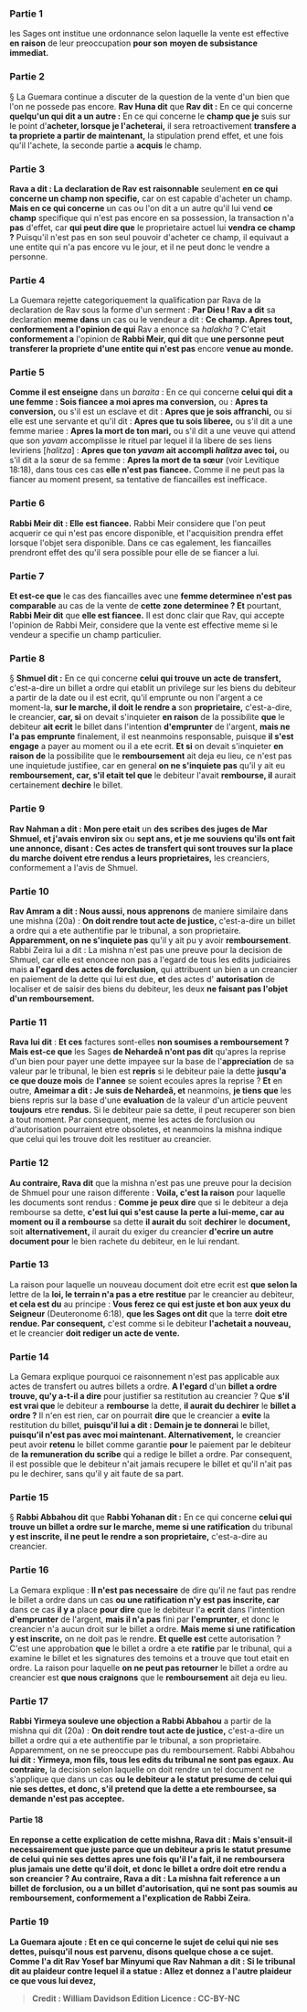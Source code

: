 
### Partie 1
les Sages ont institue une ordonnance selon laquelle la vente est effective <b>en raison</b> de leur preoccupation <b>pour son</b> <b>moyen de subsistance immediat.</b>

### Partie 2
§ La Guemara continue a discuter de la question de la vente d'un bien que l'on ne possede pas encore. <b>Rav Huna dit</b> que <b>Rav dit :</b> En ce qui concerne <b>quelqu'un qui dit a un autre :</b> En ce qui concerne le <b>champ que je</b> suis sur le point d'<b>acheter, lorsque je l'acheterai,</b> il sera retroactivement <b>transfere a ta propriete a partir de maintenant,</b> la stipulation prend effet, et une fois qu'il l'achete, la seconde partie a <b>acquis</b> le champ.

### Partie 3
<b>Rava a dit : La declaration de Rav est raisonnable</b> seulement <b>en ce qui concerne un champ non specifie,</b> car on est capable d'acheter un champ. <b>Mais en ce qui concerne</b> un cas ou l'on dit a un autre qu'il lui vend <b>ce</b> <b>champ</b> specifique qui n'est pas encore en sa possession, la transaction n'a <b>pas</b> d'effet, car <b>qui peut dire que</b> le proprietaire actuel lui <b>vendra ce champ ?</b> Puisqu'il n'est pas en son seul pouvoir d'acheter ce champ, il equivaut a une entite qui n'a pas encore vu le jour, et il ne peut donc le vendre a personne.

### Partie 4
La Guemara rejette categoriquement la qualification par Rava de la declaration de Rav sous la forme d'un serment : <b>Par Dieu ! Rav a dit</b> sa declaration <b>meme dans</b> un cas ou le vendeur a dit : <b>Ce champ. Apres tout, conformement a l'opinion de qui</b> Rav a enonce sa <i>halakha</i> ? </b> C'etait <b>conformement a</b> l'opinion de <b>Rabbi Meir, qui dit</b> que <b>une personne peut transferer la propriete d'une entite qui n'est pas</b> encore <b>venue au monde.</b>

### Partie 5
<b>Comme il est enseigne</b> dans un <i>baraita</i> : En ce qui concerne <b>celui qui dit a une femme : Sois fiancee a moi apres ma conversion,</b> ou : <b>Apres ta conversion,</b> ou s'il est un esclave et dit : <b>Apres que je sois affranchi,</b> ou si elle est une servante et qu'il dit : <b>Apres que tu sois liberee,</b> ou s'il dit a une femme mariee : <b>Apres la mort de ton mari,</b> ou s'il dit a une veuve qui attend que son <i>yavam</i> accomplisse le rituel par lequel il la libere de ses liens leviriens [<i>halitza</i>] : <b>Apres que ton <i>yavam</i> ait accompli <i>halitza</i> avec toi,</b> ou s'il dit a la sœur de sa femme : <b>Apres la mort de ta sœur</b> (voir Levitique 18:18), dans tous ces cas <b>elle n'est pas fiancee.</b> Comme il ne peut pas la fiancer au moment present, sa tentative de fiancailles est inefficace.

### Partie 6
<b>Rabbi Meir dit : Elle est fiancee.</b> Rabbi Meir considere que l'on peut acquerir ce qui n'est pas encore disponible, et l'acquisition prendra effet lorsque l'objet sera disponible. Dans ce cas egalement, les fiancailles prendront effet des qu'il sera possible pour elle de se fiancer a lui.

### Partie 7
<b>Et est-ce que</b> le cas des fiancailles avec une <b>femme determinee n'est pas comparable</b> au cas de la vente de <b>cette</b> <b>zone determinee ? Et</b> pourtant, <b>Rabbi Meir dit</b> que <b>elle est fiancee.</b> Il est donc clair que Rav, qui accepte l'opinion de Rabbi Meir, considere que la vente est effective meme si le vendeur a specifie un champ particulier.

### Partie 8
§ <b>Shmuel dit :</b> En ce qui concerne <b>celui qui trouve un acte de transfert,</b> c'est-a-dire un billet a ordre qui etablit un privilege sur les biens du debiteur a partir de la date ou il est ecrit, qu'il emprunte ou non l'argent a ce moment-la, <b>sur le marche, il doit le rendre a</b> son <b>proprietaire,</b> c'est-a-dire, le creancier, <b>car, si</b> on devait s'inquieter <b>en raison</b> de la possibilite <b>que</b> le debiteur <b>ait ecrit</b> le billet dans l'intention <b>d'emprunter</b> de l'argent, <b>mais ne l'a pas emprunte</b> finalement, il est neanmoins responsable, puisque <b>il s'est engage</b> a payer au moment ou il a ete ecrit. <b>Et si</b> on devait s'inquieter <b>en raison de</b> la possibilite que le <b>remboursement</b> ait deja eu lieu, ce n'est pas une inquietude justifiee, car en general <b>on ne s'inquiete pas</b> qu'il y ait eu <b>remboursement, car, s'il etait tel que</b> le debiteur l'avait <b>rembourse, il</b> aurait certainement <b>dechire</b> le billet.

### Partie 9
<b>Rav Nahman a dit : Mon pere etait</b> un <b>des scribes des juges de Mar Shmuel, et j'avais environ six</b> ou <b>sept ans, et je me souviens qu'ils ont fait une annonce, disant : Ces actes de transfert qui sont trouves sur la place du marche doivent etre rendus a leurs proprietaires,</b> les creanciers, conformement a l'avis de Shmuel.

### Partie 10
<b>Rav Amram a dit : Nous aussi, nous apprenons</b> de maniere similaire dans une mishna (20a) : <b>On doit rendre tout acte de justice,</b> c'est-a-dire un billet a ordre qui a ete authentifie par le tribunal, a son proprietaire. <b>Apparemment, on ne s'inquiete pas</b> qu'il y ait pu y avoir <b>remboursement</b>. Rabbi Zeira lui a dit : La mishna</b> n'est pas une preuve pour la decision de Shmuel, car elle est enoncee non pas a l'egard de tous les edits judiciaires mais <b>a l'egard des actes de forclusion,</b> qui attribuent un bien a un creancier en paiement de la dette qui lui est due, <b>et</b> des actes d' <b>autorisation</b> de localiser et de saisir des biens du debiteur, les deux <b>ne faisant pas l'objet d'un remboursement.</b>

### Partie 11
<b>Rava lui dit</b> : <b>Et ces</b> factures sont-elles <b>non soumises a remboursement ? Mais est-ce que</b> les Sages <b>de Nehardeâ n'ont pas dit</b> qu'apres la reprise d'un bien pour payer une dette impayee sur la base de l'<b>appreciation</b> de sa valeur par le tribunal, le bien est <b>repris</b> si le debiteur paie la dette <b>jusqu'a ce que douze mois</b> de <b>l'annee</b> se soient ecoules apres la reprise ? <b>Et</b> en outre, <b>Ameimar a dit : Je suis de Nehardeâ, et</b> neanmoins, <b>je tiens que</b> les biens repris sur la base d'une <b>evaluation</b> de la valeur d'un article peuvent <b>toujours</b> etre <b>rendus.</b> Si le debiteur paie sa dette, il peut recuperer son bien a tout moment. Par consequent, meme les actes de forclusion ou d'autorisation pourraient etre obsoletes, et neanmoins la mishna indique que celui qui les trouve doit les restituer au creancier.

### Partie 12
<b>Au contraire, Rava dit</b> que la mishna n'est pas une preuve pour la decision de Shmuel pour une raison differente : <b>Voila, c'est la raison</b> pour laquelle les documents sont rendus : <b>Comme je peux dire</b> que si le debiteur a deja rembourse sa dette, <b>c'est lui qui s'est cause la perte a lui-meme, car au moment ou il a rembourse</b> sa dette <b>il aurait du</b> soit <b>dechirer</b> le <b>document,</b> soit <b>alternativement,</b> il aurait du exiger du creancier <b>d'ecrire un autre document pour</b> le bien rachete du debiteur, en le lui rendant.

### Partie 13
La raison pour laquelle un nouveau document doit etre ecrit est <b>que selon la</b> lettre de la <b>loi, le terrain n'a pas a etre restitue</b> par le creancier au debiteur, <b>et cela est du</b> au principe : <b>Vous ferez ce qui est juste et bon aux yeux du Seigneur</b> (Deuteronome 6:18), <b>que les Sages ont dit</b> que la terre <b>doit etre rendue. Par consequent,</b> c'est comme si le debiteur <b>l'achetait a nouveau,</b> et le creancier <b>doit rediger un acte de vente.</b>

### Partie 14
La Gemara explique pourquoi ce raisonnement n'est pas applicable aux actes de transfert ou autres billets a ordre. <b>A l'egard</b> d'un <b>billet a ordre trouve, qu'y a-t-il a dire</b> pour justifier sa restitution au creancier ? Que <b>s'il est vrai que</b> le debiteur a <b>rembourse</b> la dette, <b>il aurait du dechirer</b> le <b>billet a ordre ?</b> Il n'en est rien, car on pourrait <b>dire</b> que le creancier a <b>evite</b> la restitution du billet, <b>puisqu'il lui a dit : Demain je te donnerai</b> le billet, <b>puisqu'il n'est pas avec moi maintenant. Alternativement,</b> le creancier peut avoir <b>retenu</b> le billet comme garantie <b>pour</b> le paiement par le debiteur de <b>la remuneration du scribe</b> qui a redige le billet a ordre. Par consequent, il est possible que le debiteur n'ait jamais recupere le billet et qu'il n'ait pas pu le dechirer, sans qu'il y ait faute de sa part.

### Partie 15
§ <b>Rabbi Abbahou dit</b> que <b>Rabbi Yohanan dit :</b> En ce qui concerne <b>celui qui trouve un billet a ordre sur le marche, meme si une ratification</b> du tribunal <b>y est inscrite, il ne peut le rendre a son proprietaire,</b> c'est-a-dire au creancier.

### Partie 16
La Gemara explique : <b>Il n'est pas necessaire</b> de dire qu'il ne faut pas rendre le billet a ordre dans un cas <b>ou une ratification n'y est pas inscrite, car</b> dans ce cas <b>il y a</b> place <b>pour dire</b> que le debiteur l'a <b>ecrit</b> dans l'intention <b>d'emprunter</b> de l'argent, <b>mais il n'a pas</b> fini par <b>l'emprunter</b>, et donc le creancier n'a aucun droit sur le billet a ordre. <b>Mais meme si une ratification y est inscrite,</b> on ne doit pas le rendre. <b>Et quelle est</b> cette autorisation ? C'est une approbation <b>que</b> le billet a ordre a ete <b>ratifie</b> par le tribunal, qui a examine le billet et les signatures des temoins et a trouve que tout etait en ordre. La raison pour laquelle <b>on ne peut pas retourner</b> le billet a ordre au creancier est <b>que nous craignons</b> que le <b>remboursement</b> ait deja eu lieu.

### Partie 17
<b>Rabbi Yirmeya souleve une objection a Rabbi Abbahou</b> a partir de la mishna qui dit (20a) : <b>On doit rendre tout acte de justice,</b> c'est-a-dire un billet a ordre qui a ete authentifie par le tribunal, a son proprietaire. Apparemment, on ne se preoccupe pas du remboursement. Rabbi Abbahou <b>lui dit : Yirmeya, mon fils, tous les edits du tribunal ne sont pas egaux. Au contraire,</b> la decision selon laquelle on doit rendre un tel document ne s'applique que dans un cas <b>ou le debiteur <b>a le statut presume de celui qui nie</b> ses dettes, et donc, s'il pretend que la dette a ete remboursee, sa demande n'est pas acceptee.

#### Partie 18
En reponse a cette explication de cette mishna, <b>Rava dit : Mais</b> s'ensuit-il necessairement que juste <b>parce que</b> un debiteur <b>a pris le statut presume de celui qui nie</b> ses dettes apres <b>une fois</b> qu'il l'a fait, il ne remboursera <b>plus jamais</b> une dette qu'il doit, et donc le billet a ordre doit etre rendu a son creancier ? <b>Au contraire, Rava a dit : La mishna</b> fait reference <b>a un billet de forclusion, ou</b> a un billet d'<b>autorisation,</b> qui ne sont pas soumis au remboursement, <b>conformement a l'explication <b>de Rabbi Zeira.</b>

### Partie 19
La Guemara ajoute : <b>Et</b> en ce qui concerne le sujet de <b>celui qui nie</b> ses dettes, <b>puisqu'il nous est parvenu, disons quelque chose a ce sujet. Comme l'a dit Rav Yosef bar Minyumi</b> que <b>Rav Nahman a dit :</b> Si le tribunal <b>dit au</b> plaideur contre lequel il a statue : <b>Allez</b> et <b>donnez</b> a l'autre plaideur ce que vous lui devez,</b>

>Credit : William Davidson Edition
>Licence : CC-BY-NC